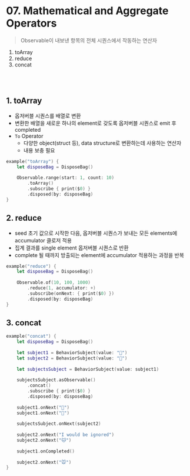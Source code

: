 # 07. Mathematical and Aggregate Operators
> Observable이 내보낸 항목의 전체 시퀀스에서 작동하는 연산자

1. toArray
2. reduce
3. concat
<br>
<br>

## 1. toArray
- 옵저버블 시퀀스를 배열로 변환
- 변환한 배열을 새로운 하나의 element로 갖도록 옵저버블 시퀀스로 emit 후 completed
- `To` Operator
    - 다양한 object(struct 등), data structure로 변환하는데 사용하는 연산자
    - 내용 보충 필요 

```swift
example("toArray") {
    let disposeBag = DisposeBag()
    
    Observable.range(start: 1, count: 10)
        .toArray()
        .subscribe { print($0) }
        .disposed(by: disposeBag)
}
```
## 2. reduce
- seed 초기 값으로 시작한 다음, 옵저버블 시퀀스가 보내는 모든 elements에 accumulator 클로저 적용
- 집계 결과를 single element 옵저버블 시퀀스로 반환
- complete 될 때까지 방출되는 element에 accumulator 적용하는 과정을 반복
```swift
example("reduce") {
    let disposeBag = DisposeBag()
    
    Observable.of(10, 100, 1000)
        .reduce(1, accumulator: +)
        .subscribe(onNext: { print($0) })
        .disposed(by: disposeBag)
}
```
## 3. concat
```swift
example("concat") {
    let disposeBag = DisposeBag()
    
    let subject1 = BehaviorSubject(value: "🍎")
    let subject2 = BehaviorSubject(value: "🐶")
    
    let subjectsSubject = BehaviorSubject(value: subject1)
    
    subjectsSubject.asObservable()
        .concat()
        .subscribe { print($0) }
        .disposed(by: disposeBag)
    
    subject1.onNext("🍐")
    subject1.onNext("🍊")
    
    subjectsSubject.onNext(subject2)
    
    subject2.onNext("I would be ignored")
    subject2.onNext("🐱")
    
    subject1.onCompleted()
    
    subject2.onNext("🐭")
}
```